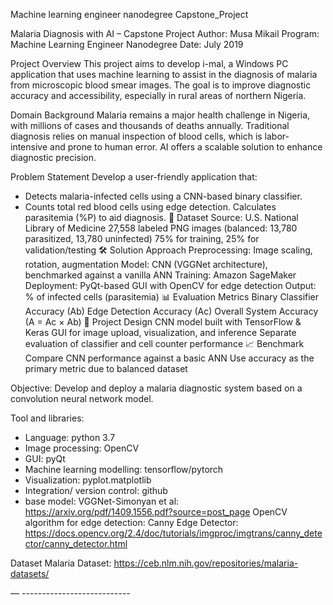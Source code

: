 Machine learning engineer nanodegree Capstone_Project

Malaria Diagnosis with AI – Capstone Project
Author: Musa Mikail
Program: Machine Learning Engineer Nanodegree
Date: July 2019

Project Overview
This project aims to develop i-mal, a Windows PC application that uses machine learning to assist in the diagnosis of malaria from microscopic blood smear images. The goal is to improve diagnostic accuracy and accessibility, especially in rural areas of northern Nigeria.

Domain Background
Malaria remains a major health challenge in Nigeria, with millions of cases and thousands of deaths annually. Traditional diagnosis relies on manual inspection of blood cells, which is labor-intensive and prone to human error. AI offers a scalable solution to enhance diagnostic precision.

Problem Statement
Develop a user-friendly application that:

* Detects malaria-infected cells using a CNN-based binary classifier.
* Counts total red blood cells using edge detection.
Calculates parasitemia (%P) to aid diagnosis.
🧪 Dataset
Source: U.S. National Library of Medicine
27,558 labeled PNG images (balanced: 13,780 parasitized, 13,780 uninfected)
75% for training, 25% for validation/testing
🛠️ Solution Approach
Preprocessing: Image scaling, rotation, augmentation
Model: CNN (VGGNet architecture), benchmarked against a vanilla ANN
Training: Amazon SageMaker
Deployment: PyQt-based GUI with OpenCV for edge detection
Output: % of infected cells (parasitemia)
📊 Evaluation Metrics
Binary Classifier Accuracy (Ab)
Edge Detection Accuracy (Ac)
Overall System Accuracy (A = Ac × Ab)
🧱 Project Design
CNN model built with TensorFlow & Keras
GUI for image upload, visualization, and inference
Separate evaluation of classifier and cell counter performance
📈 Benchmark
Compare CNN performance against a basic ANN
Use accuracy as the primary metric due to balanced dataset

Objective:
Develop and deploy a malaria diagnostic system based on a convolution neural network model.

Tool and libraries:
- Language: python 3.7
- Image processing: OpenCV
- GUI: pyQt
- Machine learning modelling: tensorflow/pytorch
- Visualization: pyplot.matplotlib
- Integration/ version control: github
- base model: VGGNet-Simonyan et al: https://arxiv.org/pdf/1409.1556.pdf?source=post_page
OpenCV algorithm for edge detection: Canny Edge Detector: https://docs.opencv.org/2.4/doc/tutorials/imgproc/imgtrans/canny_detector/canny_detector.html

Dataset
Malaria Dataset: https://ceb.nlm.nih.gov/repositories/malaria-datasets/

 — ---------------------------


